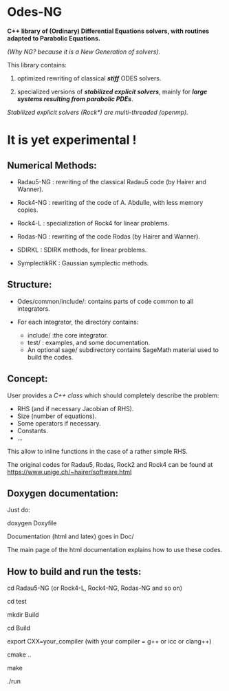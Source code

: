 Odes-NG
=======


**C++ library of (Ordinary) Differential  Equations solvers, with routines adapted to Parabolic Equations.**

_(Why NG? because it is a  New Generation of solvers)._

This library contains:

1) optimized rewriting of classical **_stiff_** ODES solvers.

2) specialized versions of **_stabilized explicit solvers_**, mainly for  **_large systems resulting from parabolic
PDEs_**.

_Stabilized explicit solvers (Rock*) are multi-threaded (openmp)._

It is yet experimental !
======================

Numerical Methods:
-----------------

* Radau5-NG : rewriting of the classical Radau5 code (by Hairer and Wanner).

* Rock4-NG  : rewriting of the code of A. Abdulle, with less memory copies.

* Rock4-L   : specialization of Rock4 for linear problems.

* Rodas-NG  : rewriting of the code Rodas (by Hairer and Wanner).

* SDIRKL    : SDIRK methods, for linear problems.

* SymplectikRK : Gaussian symplectic methods.



Structure:
---------

* Odes/common/include/: contains parts of code common to all integrators.

* For each integrator, the directory contains:

   * include/ :the core integrator.
   * test/ : examples, and some documentation.
   * An optional sage/ subdirectory contains SageMath material used to build the codes.

Concept:
-------

User provides a _C++ class_ which should completely describe the problem:

* RHS (and if necessary Jacobian of RHS).
* Size (number of equations).
* Some operators if necessary.
* Constants.
* ...

This allow to inline functions in the case of a rather simple RHS.


The original codes for Radau5, Rodas, Rock2 and Rock4 can be found at
https://www.unige.ch/~hairer/software.html

Doxygen documentation:
---------------------

Just do:

 doxygen Doxyfile 

Documentation (html and latex) goes in Doc/

 The main page of the html documentation explains how to use these codes.

How to build and run the tests:
-------------------------------
cd Radau5-NG   (or Rock4-L, Rock4-NG, Rodas-NG and so on)

cd test

mkdir Build

cd Build

export CXX=your_compiler (with your compiler = g++ or icc or clang++)

cmake ..

make

./run
